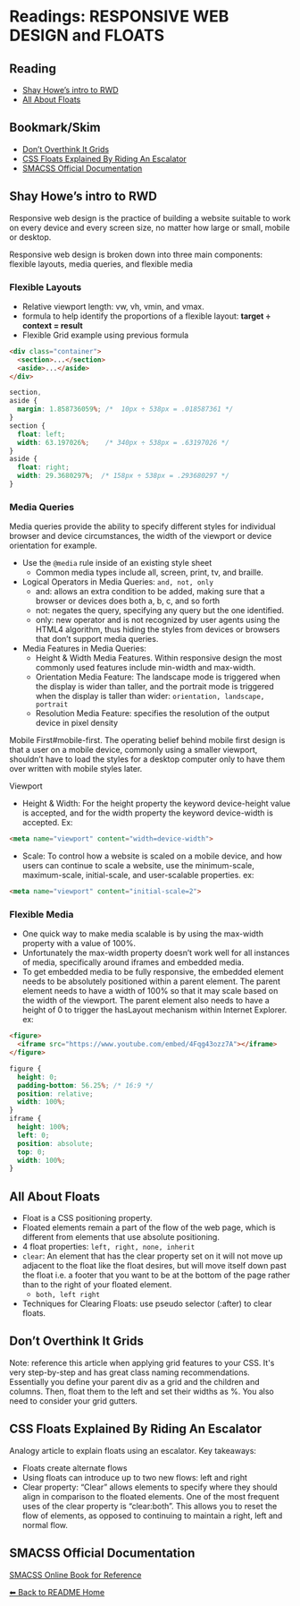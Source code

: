 # Readings: RESPONSIVE WEB DESIGN and FLOATS

## Reading

* [Shay Howe’s intro to RWD](https://learn.shayhowe.com/advanced-html-css/responsive-web-design/)
* [All About Floats](https://css-tricks.com/all-about-floats/)

## Bookmark/Skim

* [Don’t Overthink It Grids](https://css-tricks.com/dont-overthink-it-grids/)
* [CSS Floats Explained By Riding An Escalator](https://www.freecodecamp.org/news/css-floats-explained-by-riding-an-escalator-57fa55232333/)
* [SMACSS Official Documentation](http://smacss.com/)

## Shay Howe’s intro to RWD
Responsive web design is the practice of building a website suitable to work on every device and every screen size, no matter how large or small, mobile or desktop.

Responsive web design is broken down into three main components: flexible layouts, media queries, and flexible media

### Flexible Layouts
* Relative viewport length: vw, vh, vmin, and vmax.
* formula to help identify the proportions of a flexible layout: **target ÷ context = result**
* Flexible Grid example using previous formula

```HTML
<div class="container">
  <section>...</section>
  <aside>...</aside>
</div>
```

```CSS
section,
aside {
  margin: 1.858736059%; /*  10px ÷ 538px = .018587361 */
}
section {
  float: left;
  width: 63.197026%;    /* 340px ÷ 538px = .63197026 */   
}
aside {
  float: right;
  width: 29.3680297%;  /* 158px ÷ 538px = .293680297 */
}
```
### Media Queries
Media queries provide the ability to specify different styles for individual browser and device circumstances, the width of the viewport or device orientation for example. 

* Use the `@media` rule inside of an existing style sheet
  * Common media types include all, screen, print, tv, and braille.
* Logical Operators in Media Queries: `and, not, only`
  * and: allows an extra condition to be added, making sure that a browser or devices does both a, b, c, and so forth
  * not: negates the query, specifying any query but the one identified.
  * only: new operator and is not recognized by user agents using the HTML4 algorithm, thus hiding the styles from devices or browsers that don’t support media queries.
* Media Features in Media Queries:
  * Height & Width Media Features. Within responsive design the most commonly used features include min-width and max-width.
  * Orientation Media Feature: The landscape mode is triggered when the display is wider than taller, and the portrait mode is triggered when the display is taller than wider: `orientation, landscape, portrait`
  * Resolution Media Feature: specifies the resolution of the output device in pixel density

Mobile First#mobile-first. The operating belief behind mobile first design is that a user on a mobile device, commonly using a smaller viewport, shouldn’t have to load the styles for a desktop computer only to have them over written with mobile styles later.

Viewport 
* Height & Width: For the height property the keyword device-height value is accepted, and for the width property the keyword device-width is accepted. Ex:

```HTML
<meta name="viewport" content="width=device-width">
```

* Scale: To control how a website is scaled on a mobile device, and how users can continue to scale a website, use the minimum-scale, maximum-scale, initial-scale, and user-scalable properties. ex: 

```HTML
<meta name="viewport" content="initial-scale=2">
```

### Flexible Media
* One quick way to make media scalable is by using the max-width property with a value of 100%.
* Unfortunately the max-width property doesn’t work well for all instances of media, specifically around iframes and embedded media.
* To get embedded media to be fully responsive, the embedded element needs to be absolutely positioned within a parent element. The parent element needs to have a width of 100% so that it may scale based on the width of the viewport. The parent element also needs to have a height of 0 to trigger the hasLayout mechanism within Internet Explorer. ex:

```HTML
<figure>
  <iframe src="https://www.youtube.com/embed/4Fqg43ozz7A"></iframe>
</figure>
```

```CSS 
figure {
  height: 0;
  padding-bottom: 56.25%; /* 16:9 */
  position: relative;
  width: 100%;
}
iframe {
  height: 100%;
  left: 0;
  position: absolute;
  top: 0;
  width: 100%;
}
```

## All About Floats
* Float is a CSS positioning property. 
* Floated elements remain a part of the flow of the web page, which is different from elements that use absolute positioning. 
* 4 float properties: `left, right, none, inherit`
* `clear`: An element that has the clear property set on it will not move up adjacent to the float like the float desires, but will move itself down past the float i.e. a footer that you want to be at the bottom of the page rather than to the right of your floated element. 
  *  `both, left right`
* Techniques for Clearing Floats: use pseudo selector (:after) to clear floats.

## Don’t Overthink It Grids
Note: reference this article when applying grid features to your CSS. It's very step-by-step and has great class naming recommendations. Essentially you define your parent div as a grid and the children and columns. Then, float them to the left and set their widths as %. You also need to consider your grid gutters.

## CSS Floats Explained By Riding An Escalator
Analogy article to explain floats using an escalator. Key takeaways: 
  * Floats create alternate flows
  * Using floats can introduce up to two new flows: left and right
  * Clear property: “Clear” allows elements to specify where they should align in comparison to the floated elements. One of the most frequent uses of the clear property is “clear:both”. This allows you to reset the flow of elements, as opposed to continuing to maintain a right, left and normal flow. 

## SMACSS Official Documentation
[SMACSS Online Book for Reference](http://smacss.com/book/)


[⬅ Back to README Home](README.md)
